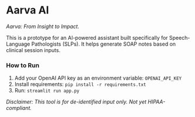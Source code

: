 # Aarva AI

_Aarva: From Insight to Impact._

This is a prototype for an AI-powered assistant built specifically for Speech-Language Pathologists (SLPs). It helps generate SOAP notes based on clinical session inputs.

### How to Run
1. Add your OpenAI API key as an environment variable: `OPENAI_API_KEY`
2. Install requirements: `pip install -r requirements.txt`
3. Run: `streamlit run app.py`

_Disclaimer: This tool is for de-identified input only. Not yet HIPAA-compliant._